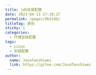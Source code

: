 ```yaml
---
title: jdk安装配置
date: 2023-04-13 17:28:27
permalink: /pages/9b524b/
titleTag: 原创
sticky: 1
categories:
  - 环境安装配置
tags:
  - Linux
  - 安装配置
author: 
  name: JavaTanzhiwei
  link: https://gitee.com/JavaTanzhiwei
---
```

